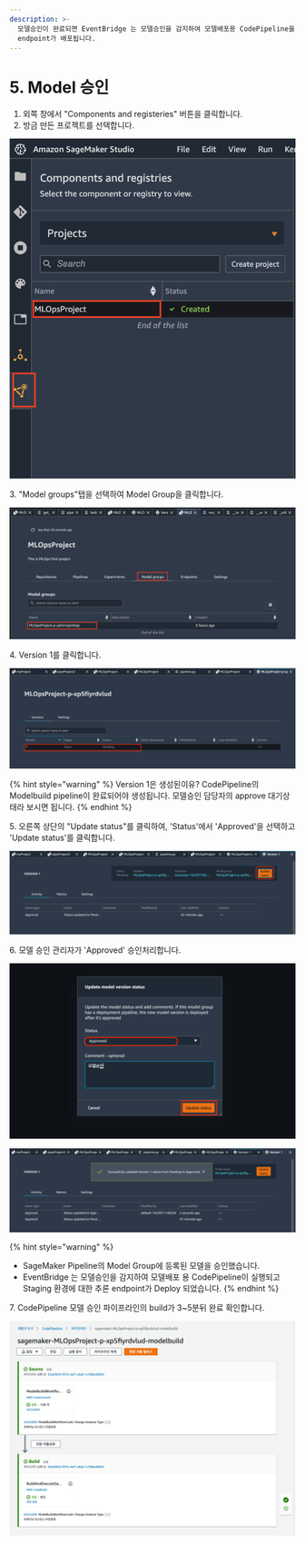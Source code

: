 ```yaml
---
description: >-
  모델승인이 완료되면 EventBridge 는 모델승인을 감지하여 모델배포용 CodePipeline을 실행하고 Staging 환경에 대한 추론
  endpoint가 배포됩니다.
---
```


# 5. Model 승인

1. 외쪽 창에서 "Components and registeries" 버튼을 클릭합니다.
2. 방금 만든 프로젝트를 선택합니다.

![](.gitbook/assets/screen-shot-2021-04-01-at-6.41.26-pm.png)

&#x20;  3\. "Model groups"탭을 선택하여 Model Group을 클릭합니다.

![](.gitbook/assets/screen-shot-2021-04-01-at-6.42.20-pm.png)

&#x20;  4\. Version 1를 클릭합니다.

![](.gitbook/assets/screen-shot-2021-06-06-at-8.50.12-pm.png)

{% hint style="warning" %}
Version 1은 생성된이유? CodePipeline의 Modelbuild pipeline이 완료되어야 생성됩니다. 모델승인 담당자의 approve 대기상태라 보시면 됩니다.  &#x20;
{% endhint %}

&#x20;  5\. 오른쪽 상단의 "Update status"를 클릭하여, 'Status'에서 'Approved'을 선택하고 'Update status'를 클릭합니다.

![update status](.gitbook/assets/screen-shot-2021-06-06-at-8.51.37-pm.png)

&#x20; 6\. 모델 승인 관리자가 'Approved' 승인처리합니다.

![update model version status](.gitbook/assets/screen-shot-2021-06-06-at-8.54.09-pm.png)

![Successfully updated Version 1 status](.gitbook/assets/screen-shot-2021-06-06-at-8.56.03-pm.png)

{% hint style="warning" %}
* SageMaker Pipeline의 Model Group에 등록된 모델을 승인했습니다.&#x20;
* EventBridge 는 모델승인을 감지하여 모델배포 용 CodePipeline이 실행되고 Staging 환경에 대한 추론 endpoint가 Deploy 되었습니다.&#x20;
{% endhint %}

&#x20;     7\. CodePipeline 모델 승인 파이프라인의 build가 3\~5분뒤 완료 확인합니다.

![](.gitbook/assets/screen-shot-2021-06-06-at-9.01.22-pm.png)

